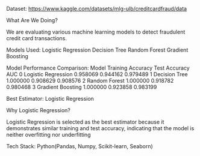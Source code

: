 Dataset: https://www.kaggle.com/datasets/mlg-ulb/creditcardfraud/data

What Are We Doing?

We are evaluating various machine learning models to detect fraudulent credit card transactions.

Models Used:
    Logistic Regression
    Decision Tree
    Random Forest
    Gradient Boosting

Model Performance Comparison:
                 Model  Training Accuracy  Test Accuracy       AUC
0  Logistic Regression           0.958069       0.944162  0.979489
1        Decision Tree           1.000000       0.908629  0.908576
2        Random Forest           1.000000       0.918782  0.980468
3    Gradient Boosting           1.000000       0.923858  0.983199

Best Estimator: Logistic Regression

Why Logistic Regression?

Logistic Regression is selected as the best estimator because it demonstrates similar training and test accuracy, indicating that the model is neither overfitting nor underfitting

Tech Stack: Python(Pandas, Numpy, Scikit-learn, Seaborn)
